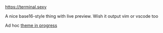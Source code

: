 https://terminal.sexy

A nice base16-style thing with live preview. Wish it output vim or vscode too

Ad hoc [theme in progress](https://terminal.sexy/#HyQwy8zGKCouwD0nEYdi9HZIX4GdhWePXo2H_vnSNztB9HZIMbZ78MZ0VYerspS79HZIy8zG)